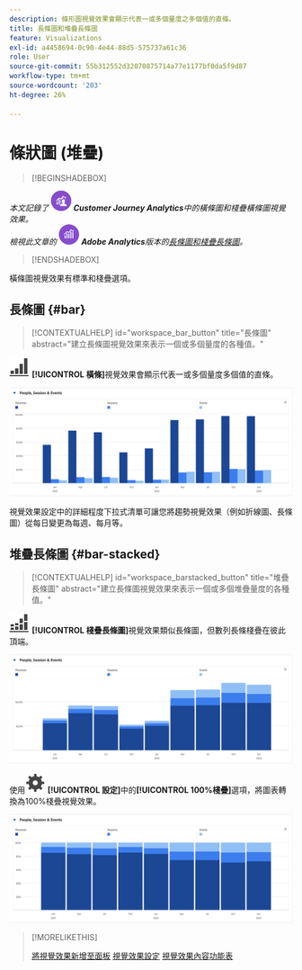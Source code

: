 ```yaml
---
description: 條形圖視覺效果會顯示代表一或多個量度之多個值的直條。
title: 長條圖和堆疊長條圖
feature: Visualizations
exl-id: a4458694-0c90-4e44-88d5-575737a61c36
role: User
source-git-commit: 55b312552d32070875714a77e1177bf0da5f9d87
workflow-type: tm+mt
source-wordcount: '203'
ht-degree: 26%

---
```


# 條狀圖 (堆疊)

>[!BEGINSHADEBOX]

_本文記錄了_ ![CustomerJourneyAnalytics](/help/assets/icons/CustomerJourneyAnalytics.svg) _**Customer Journey Analytics**&#x200B;中的橫條圖和棧疊橫條圖視覺效果。_<br/>_檢視此文章的_ ![AdobeAnalytics](/help/assets/icons/AdobeAnalytics.svg) _**Adobe Analytics**&#x200B;版本的[長條圖和棧疊長條圖](https://experienceleague.adobe.com/en/docs/analytics/analyze/analysis-workspace/visualizations/bar)。_


>[!ENDSHADEBOX]

橫條圖視覺效果有標準和棧疊選項。

## 長條圖 {#bar}

<!-- markdownlint-disable MD034 -->

>[!CONTEXTUALHELP]
>id="workspace_bar_button"
>title="長條圖"
>abstract="建立長條圖視覺效果來表示一個或多個量度的各種值。"

<!-- markdownlint-enable MD034 -->



![GraphBarVertical](/help/assets/icons/GraphBarVertical.svg) **[!UICONTROL 橫條]**&#x200B;視覺效果會顯示代表一或多個量度多個值的直條。

![虛擬長條圖視覺效果顯示多個量度，包括頁面檢視、造訪、登入和退出。](assets/bar.png)

視覺效果設定中的詳細程度下拉式清單可讓您將趨勢視覺效果（例如折線圖、長條圖）從每日變更為每週、每月等。

## 堆疊長條圖 {#bar-stacked}

<!-- markdownlint-disable MD034 -->

>[!CONTEXTUALHELP]
>id="workspace_barstacked_button"
>title="堆疊長條圖"
>abstract="建立長條圖視覺效果來表示一個或多個堆疊量度的各種值。"

<!-- markdownlint-enable MD034 -->


![GraphBarVerticalStacked](/help/assets/icons/GraphBarVerticalStacked.svg) **[!UICONTROL 棧疊長條圖]**&#x200B;視覺效果類似長條圖，但數列長條棧疊在彼此頂端。

![顯示多個量度的棧疊長條圖。](assets/bar-stacked.png)

使用![設定](/help/assets/icons/Setting.svg) **[!UICONTROL 設定]**&#x200B;中的&#x200B;**[!UICONTROL 100%棧疊]**&#x200B;選項，將圖表轉換為100%棧疊視覺效果。

![100%棧疊長條圖。](assets/bar-stacked100.png)

>[!MORELIKETHIS]
>
>[將視覺效果新增至面板](/help/analysis-workspace/visualizations/freeform-analysis-visualizations.md#add-visualizations-to-a-panel)
>[視覺效果設定](/help/analysis-workspace/visualizations/freeform-analysis-visualizations.md#settings)
>[視覺效果內容功能表](/help/analysis-workspace/visualizations/freeform-analysis-visualizations.md#context-menu)
>

